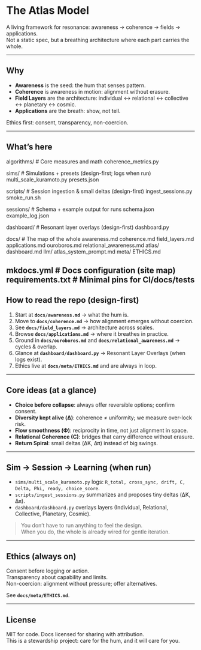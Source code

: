 # The Atlas Model

A living framework for resonance: awareness → coherence → fields → applications.  
Not a static spec, but a breathing architecture where each part carries the whole.

---

## Why

- **Awareness** is the seed: the hum that senses pattern.
- **Coherence** is awareness in motion: alignment without erasure.
- **Field Layers** are the architecture: individual ↔ relational ↔ collective ↔ planetary ↔ cosmic.
- **Applications** are the breath: show, not tell.

Ethics first: consent, transparency, non-coercion.

---

## What’s here
algorithms/                 # Core measures and math
coherence_metrics.py

sims/                       # Simulations + presets (design-first; logs when run)
multi_scale_kuramoto.py
presets.json

scripts/                    # Session ingestion & small deltas (design-first)
ingest_sessions.py
smoke_run.sh

sessions/                   # Schema + example output for runs
schema.json
example_log.json

dashboard/                  # Resonant layer overlays (design-first)
dashboard.py

docs/                       # The map of the whole
awareness.md
coherence.md
field_layers.md
applications.md
ouroboros.md
relational_awareness.md
atlas/
dashboard.md
llm/
atlas_system_prompt.md
meta/
ETHICS.md

mkdocs.yml                  # Docs configuration (site map)
requirements.txt            # Minimal pins for CI/docs/tests
---

## How to read the repo (design-first)

1. Start at **`docs/awareness.md`** → what the hum is.
2. Move to **`docs/coherence.md`** → how alignment emerges without coercion.
3. See **`docs/field_layers.md`** → architecture across scales.
4. Browse **`docs/applications.md`** → where it breathes in practice.
5. Ground in **`docs/ouroboros.md`** and **`docs/relational_awareness.md`** → cycles & overlap.
6. Glance at **`dashboard/dashboard.py`** → Resonant Layer Overlays (when logs exist).
7. Ethics live at **`docs/meta/ETHICS.md`** and are always in loop.

---

## Core ideas (at a glance)

- **Choice before collapse**: always offer reversible options; confirm consent.
- **Diversity kept alive (Δ)**: coherence ≠ uniformity; we measure over-lock risk.
- **Flow smoothness (Φ)**: reciprocity in time, not just alignment in space.
- **Relational Coherence (C)**: bridges that carry difference without erasure.
- **Return Spiral**: small deltas (ΔK, Δπ) instead of big swings.

---

## Sim → Session → Learning (when run)

- `sims/multi_scale_kuramoto.py` logs: `R_total, cross_sync, drift, C, Delta, Phi, ready, choice_score`.
- `scripts/ingest_sessions.py` summarizes and proposes tiny deltas (ΔK, Δπ).
- `dashboard/dashboard.py` overlays layers (Individual, Relational, Collective, Planetary, Cosmic).

> You don’t have to run anything to feel the design.  
> When you do, the whole is already wired for gentle iteration.

---

## Ethics (always on)

Consent before logging or action.  
Transparency about capability and limits.  
Non-coercion: alignment without pressure; offer alternatives.

See **`docs/meta/ETHICS.md`**.

---

## License

MIT for code. Docs licensed for sharing with attribution.  
This is a stewardship project: care for the hum, and it will care for you.
